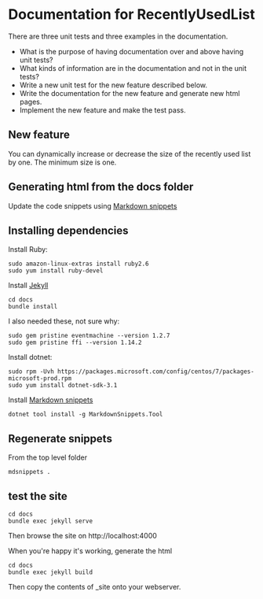 Documentation for RecentlyUsedList
==================================

There are three unit tests and three examples in the documentation. 

- What is the purpose of having documentation over and above having unit tests?
- What kinds of information are in the documentation and not in the unit tests?
- Write a new unit test for the new feature described below. 
- Write the documentation for the new feature and generate new html pages.
- Implement the new feature and make the test pass.

New feature
-----------

You can dynamically increase or decrease the size of the recently used list by one. The minimum size is one.

Generating html from the docs folder
------------------------------------

Update the code snippets using [Markdown snippets](https://github.com/SimonCropp/MarkdownSnippets) 

Installing dependencies
------------------------
Install Ruby:

    sudo amazon-linux-extras install ruby2.6
    sudo yum install ruby-devel
    
Install [Jekyll](https://jekyllrb.com/)

    cd docs
    bundle install

I also needed these, not sure why:

    sudo gem pristine eventmachine --version 1.2.7
    sudo gem pristine ffi --version 1.14.2

Install dotnet:

    sudo rpm -Uvh https://packages.microsoft.com/config/centos/7/packages-microsoft-prod.rpm
    sudo yum install dotnet-sdk-3.1

Install [Markdown snippets](https://github.com/SimonCropp/MarkdownSnippets) 

    dotnet tool install -g MarkdownSnippets.Tool
    
## Regenerate snippets
From the top level folder

    mdsnippets .
    
## test the site

    cd docs
    bundle exec jekyll serve
    
Then browse the site on http://localhost:4000

When you're happy it's working, generate the html

    cd docs
    bundle exec jekyll build
    
Then copy the contents of _site onto your webserver.
    